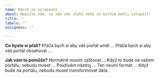 ```yaml
---
name: Návrh na vylepšení
about: Napište nám, co vám zde chybí nebo co bychom mohli vylepšit!
title: ''
labels: ''
assignees: ''

---
```


**Co byste si přáli?**
Přál/a bych si aby váš portál uměl ...
Přál/a bych si aby váš portál obsahoval ...

**Jak vám to pomůže?**
Normálně musím zjišťovat ... Když to bude na vašem portálu, nebudu muset ...
Používám nástroj ... Ten neumí formát ... Když bude na portálu, nebudu muset transformovat data.